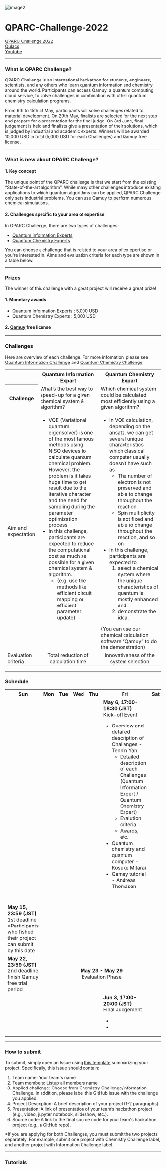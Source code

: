 ![image2](https://user-images.githubusercontent.com/81676915/166094918-280c5d1b-a8e1-41e9-81cd-73ac42e4a545.jpg)

# QPARC-Challenge-2022
[QPARC Challenge 2022](https://www.quantumcomputingchallenge.com/)  
 [Qulacs](https://qulacs.slack.com/join/shared_invite/enQtNzY1OTM5MDYxMjAxLWM1ZDc3MzdiNjZhZjdmYTQ5MTJiOTEzZjI3ZjAwZTg0OGFiNjcxY2VjZWRjMWY0YjE5ZTViOWQzZTliYzdmYzY#/shared-invite/email)  
 [Youtube]()

---
### What is QPARC Challenge?
QPARC Challenge is an international hackathon for students, engineers, scientists, and any others who learn quantum information and chemistry around the world. Participants can access Qamuy, a quantum computing cloud service, to solve challenges in combination with other quantum chemistry calculation programs.
 
From 6th to 15th of May, participants will solve challenges related to material development. On 29th May, finalists are selected for the next step and prepare for a presentation for the final judge. On 3rd June, final judgement is held and finalists give a presentation of their solutions, which is judged by industrial and academic experts. Winners will be awarded 10,000 USD in total (5,000 USD for each Challenges) and Qamuy free license.

---
### What is new about QPARC Challenge?
#### 1. Key concept  
  The unique point of the QPARC challenge is that we start from the existing “State-of-the-art algorithm”. While many other challenges introduce existing applications to which quantum algorithms can be applied, QPARC Challenge only sets industrial problems. You can use Qamuy  to perform numerous chemical simulations.

#### 2. Challenges specific to your area of expertise  
  In OPARC Challenge, there are two types of challenges:

 - [Quantum Information Experts](https://github.com/QunaSys/QPARC-Challenge-2022/tree/main/Quantum-Information-Expert)
 - [Quantum Chemistry Experts](https://github.com/QunaSys/QPARC-Challenge-2022/tree/main/Quantum-Chemistry-Expert)
 
You can choose a challenge that is related to your area of ex.epertise or you're interested in. Aims and evaluation criteria for each type are shown in a table below. 

---
### Prizes
The winner of this challenge with a great project will receive a great prize!

#### 1. Monetary awards
   - Quantum Information Experts : 5,000 USD
   - Quantum Chemistry Experts : 5,000 USD

#### 2. [Qamuy](https://qunasys.com/en/services/qamuy) free license

---
### Challenges
Here are overview of each challenge. For more infomation, please see [Quantum Information Challenge](https://github.com/QunaSys/QPARC-Challenge-2022/tree/main/Quantum-Information-Expert) and [Quantum Chemistry Challenge](https://github.com/QunaSys/QPARC-Challenge-2022/tree/main/Quantum-Chemistry-Expert)
<table>
<tr>
  <th></th>
  <th>Quantum Information Expart</th>
  <th>Quantum Chemistry Expart</th>
<tr>
  <th>Challenge</th>
  <td>What’s the best way to speed-up for a given chemical system & algorithm?</td>
  <td>Which chemical system could be calculated most efficiently using a given algorithm?</td>
<tr>
  <td>Aim and expectation</td>
  <td align="left" valign="top">
   <ul>
    <li>VQE (Variational quantum eigensolver) is one of the most famous methods using NISQ devices to calculate quantum chemical problem. However, the problem is it takes huge time to get result due to the iterative character and the need for sampling during the parameter optimization process</li>
    <li>In this challenge, participants are expected to reduce the computational cost as much as possible for a given chemical system & algorithm.
     <ul><li>(e.g. use the methods like efficient circuit mapping or efficient parameter update)</li></ul>
    </li>
   </ul>
  </td>
  <td align="left" valign="top">
   <ul>
    <li>In VQE calculation, depending on the ansatz, we can get several unique characteristics which classical computer usually doesn’t have such as
     <ul>
      <li>The number of electron is not preserved and able to change throughout the reaction</li>
      <li>Spin multiplicity is not fixed and able to change throughout the reaction, and so on.</li>
     </ul>
    </li>
    <li>In this challenge, participants are expected to 
     <ol>
      <li>select a chemical system where the unique characteristics of quantum is mostly enhanced and</li>
      <li>demonstrate the idea.</li>
     </ol>  
    </li>
   </ul>
   (You can use our chemical calculation software “Qamuy” to do the demonstration)
  </td>
<tr>
  <td>Evaluation criteria</td>
  <td align="center" valign="middle">Total reduction of calculation time</td>
  <td align="center" valign="middle">Innovativeness of the system selection</td>
</table>

---
### Schedule
<table>
<tr>
  <th>Sun</th>
  <th>Mon</th>
  <th>Tue</th>
  <th>Wed</th>
  <th>Thu</th>
  <th>Fri</th>
  <th>Sat</th>
</tr>
<tr>
  <td></td>
  <td></td>
  <td></td>
  <td></td>
  <td></td>
  <td>
    <b>May 6, 17:00-18:30 (JST)</b><br>
    Kick-off Event<br>
    <ul>
      <li>Overview and detailed description of Challanges - Tennin Yan
        <ul>
          <li>Detailed description of each Challenges (Quantum Information Expert / Quantum Chemistry Expert)</li>
          <li>Evalution criteria</li>
          <li>Awards, etc.</li>
        </ul>
      </li>
      <li>Quantum chemistry and quantum computer - Kosuke Mitarai</li>
      <li>Qamuy tutorial - Andreas Thomasen</li>
    </ul>
  </td>
  <td></td>
</tr>
<tr>
  <td><br></td>
  <td></td>
  <td></td>
  <td></td>
  <td></td>
  <td></td>
  <td></td>
</tr>
<tr>
  <td>
    <b>May 15, 23:59 (JST)</b><br>
    1st deadline<br>
    *Participants who fished their project can submit by this date
  <td></td>
  <td></td>
  <td></td>
  <td></td>
  <td></td>
  <td></td>
</tr>
<tr>
  <td>
    <b>May 22, 23:59 (JST)</b><br>
    2nd deadline<br>
    finish Qamuy free trial period
  </td>
  <td colspan=6 align="center" valign="middle">
    <b>May 23 - May 29</b><br>
    Evaluation Phase
  </td>
</tr>
<tr>
  <td></td>
  <td></td>
  <td></td>
  <td></td>
  <td></td>
  <td>
    <b>Jun 3, 17:00-20:00 (JST)</b><br>
    Final Judgement<br>
    <ul>
      <li></li>
      <li></li>
    </ul>
  </td>
  <td></td>
</tr>
</table>

---
### How to submit
To submit, simply open an Issue using [this template](https://github.com/QunaSys/QPARC-Challenge-2022/blob/main/.github/ISSUE_TEMPLATE/QPARC-Challenge-2022.md) summarizing your project. Specifically, this issue should contain:  

1. Team name: Your team's name
2. Team members: Listup all members name
3. Applied challenge: Choose from Chemistry Challenge/Information Challenge. In addition, please label this GitHub issue with the challenge you applied.
4. Project Description: A brief description of your project (1-2 paragraphs).
5. Presentation: A link of presentation of your team’s hackathon project (e.g., video, jupyter notebook, slideshow, etc.).
6. Source code: A link to the final source code for your team's hackathon project (e.g., a GitHub repo).

*If you are applying for both Challenges,  you must submit the two projects separately. For example, submit one project with Chemistry Challenge label, and another project with Information Challenge label.

---
### Tutorials
